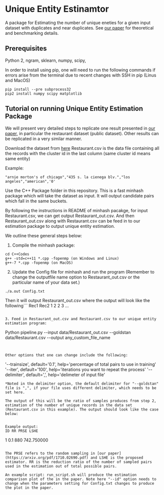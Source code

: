 # Unique Entity Estinamtor
A package for Estimating the number of unique eneties for a given input dataset with duplicates and near duplicates. See [our paper](https://arxiv.org/pdf/1709.01190.pdf) for theoretical and benchmarking details. 

## Prerequisites
Python 2, ngram, sklearn, numpy, scipy, 

In order to install using pip, one will need to run the following commands if errors arise from the terminal due to recent changes with SSH in pip (Linus and MacOS)

```
pip install --pre subprocess32
pip2 install numpy scipy matplotlib
```

## Tutorial on running Unique Entity Estimation Package

We will present very detailed steps to replicate one result presented in [our paper](https://arxiv.org/pdf/1710.02690.pdf), in particular the restaurant dataset (public dataset). Other results can be replicated in a very similar manner.

Download the dataset from [here](https://hpi.de/naumann/projects/data-quality-and-cleansing/dude-duplicate-detection.html#c114715)
Restaurant.csv is the data file containing all the records with the cluster id in the last column (same cluster id means same entity)

Example:
```
"arnie morton's of chicago","435 s. la cienega blv.","los angeles","american",'0'
```

Use the C++ Package folder in this repository. This is a fast minhash package which will take the dataset as input. It will output candidate pairs which fall in the same buckets. 


By following the instructions in README of minhash pacakge, for input Restaurant.csv, we can get output Restaurant_out.csv. And then Restaurant_out.csv along with Restaurant.csv can be feed in to our estimation package to output unique entity estimation.

We outline these general steps below:

1. Compile the minhash package:
```
cd C++Codes
g++ -std=c++11 *.cpp -fopenmp (on Windows and Linux)
g++-7 *.cpp -fopenmp (on MacOS) 
```

2. Update the Config file for minhash and run the program (Remember to change the outputfile name option to Restaurant_out.csv or the particular name of your data set.)
```
./a.out Config.txt
```
Then it will output Restaurant_out.csv where the output will look like the following```
Rec1 Rec2
1 2
2 3
...
```

3. Feed in Restaurant_out.csv and Restaurant.csv to our unique entity estimation program:

```
Python pipeline.py --input data/Restaurant_out.csv --goldstan data/Restaurant.csv --output any_custom_file_name
```


Other options that one can change include the following:
```
'--trainsize', default='0.1', help='percentage of total pairs to use in training'
'--iter', default='100', help='iterations you want to repeat the process'
'--delimiter', default=',', help='delimeter of input file'
```
*Noted in the delimiter option, the default delimiter for "--goldstan" file is ",", if your file uses different delimiter, which needs to be set here.

The output of this will be the ratio of samples produces from step 2, estimation of the number of unique records in the data set (Restaurant.csv in this example). The output should look like the case below: 


Example output: 
ID RR PRSE LSHE
```
1 0.1 880 742.750000
```

The PRSE refers to the random sampling in [our paper](https://arxiv.org/pdf/1710.02690.pdf) and LSHE is the proposed estimator. RR is the reduction ratio of the number of sampled pairs used in the estimation out of total possible pairs.

An example script: run_script.sh will produce the estimation comparison plot of the in the paper. Note here "--id" option needs to change when the parameters setting for Config.txt changes to produce the plot in the paper.
